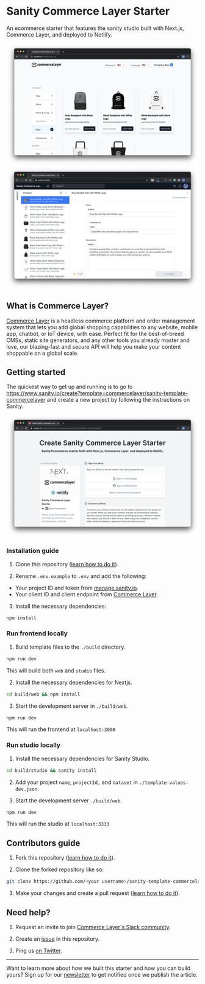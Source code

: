 # Sanity Commerce Layer Starter

An ecommerce starter that features the sanity studio built with Next.js, Commerce Layer, and deployed to Netlify.

![](./assets/frontend.png)
![](./assets/studio.png)

## What is Commerce Layer?

[Commerce Layer](https://commercelayer.io) is a headless commerce platform and order management system that lets you add global shopping capabilities to any website, mobile app, chatbot, or IoT device, with ease. Perfect fit for the best-of-breed CMSs, static site generators, and any other tools you already master and love, our blazing-fast and secure API will help you make your content shoppable on a global scale.

## Getting started

The quickest way to get up and running is to go to https://www.sanity.io/create?template=commercelayer/sanity-template-commercelayer and create a new project by following the instructions on Sanity.

![](./assets/sanity.png)

### Installation guide

1. Clone this repository ([learn how to do it](https://docs.github.com/en/github/creating-cloning-and-archiving-repositories/cloning-a-repository)).

2. Rename `.env.example` to `.env` and add the following:

- Your project ID and token from [manage.sanity.io](https://manage.sanity.io).
- Your client ID and client endpoint from [Commerce Layer](https://core.commercelayer.io/users/sign_up).

3. Install the necessary dependencies:

```bash
npm install
```

### Run frontend locally

1. Build template files to the `./build` directory.

```bash
npm run dev
```

This will build both `web` and `studio` files.

2. Install the necessary dependencies for Nextjs.

```bash
cd build/web && npm install
```

3. Start the development server in `./build/web`.

```bash
npm run dev
```

This will run the frontend at `localhost:3000`

### Run studio locally

1. Install the necessary dependencies for Sanity Studio.

```bash
cd build/studio && sanity install
```

2. Add your project `name`, `projectId,` and `dataset` in `./template-values-dev.json`.

3. Start the development server `./build/web`.

```bash
npm run dev
```

This will run the studio at `localhost:3333`

## Contributors guide

1. Fork this repository ([learn how to do it](https://help.github.com/articles/fork-a-repo)).

2. Clone the forked repository like so:

```bash
git clone https://github.com/<your username>/sanity-template-commercelayer.git && cd sanity-template-commercelayer
```

3. Make your changes and create a pull request ([learn how to do it](https://docs.github.com/en/github/collaborating-with-issues-and-pull-requests/creating-a-pull-request)).

## Need help?

1. Request an invite to join [Commerce Layer's Slack community](https://slack.sanity.io).

2. Create an [issue](https://github.com/commercelayer/sanity-template-commercelayer/issues) in this repository.

3. Ping us [on Twitter](https://twitter.com/commercelayer).

---

Want to learn more about how we built this starter and how you can build yours? Sign up for our [newsletter](https://commercelayer.io) to get notified once we publish the article.